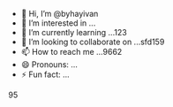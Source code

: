 - 👋 Hi, I’m @byhayivan
- 👀 I’m interested in ...
- 🌱 I’m currently learning ...123
- 💞️ I’m looking to collaborate on ...sfd159
- 📫 How to reach me ...9662
- 😄 Pronouns: ...
- ⚡ Fun fact: ...

<!---
byhayivan/byhayivan is a ✨ special ✨ repository because its `README.md` (this file) appears on your GitHub profile.
You can click the Preview link to take a look at your changes.
--->95
